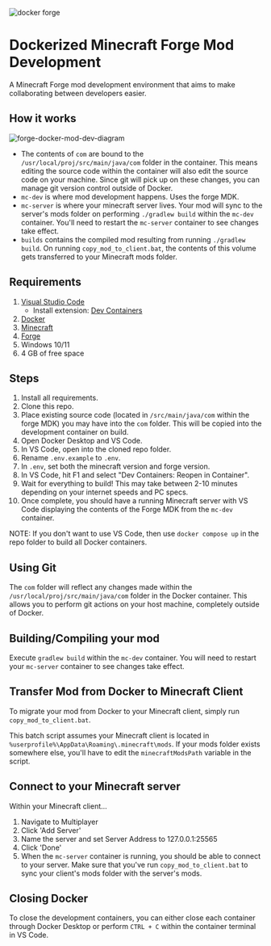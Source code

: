 ![docker forge](https://github.com/sabs21/forge-mod-dev-docker/assets/18126892/4308de19-b1e1-474a-8e02-3c2094733700)
# Dockerized Minecraft Forge Mod Development
A Minecraft Forge mod development environment that aims to make collaborating between developers easier.
## How it works
![forge-docker-mod-dev-diagram](https://github.com/sabs21/forge-mod-dev-docker/assets/18126892/cd2beef5-bd0f-423e-9c4a-b56dc4ea94fd)
- The contents of `com` are bound to the `/usr/local/proj/src/main/java/com` folder in the container. This means editing the source code within the container will also edit the source code on your machine. Since git will pick up on these changes, you can manage git version control outside of Docker.
- `mc-dev` is where mod development happens. Uses the forge MDK.
- `mc-server` is where your minecraft server lives. Your mod will sync to the server's mods folder on performing `./gradlew build` within the `mc-dev` container. You'll need to restart the `mc-server` container to see changes take effect.
- `builds` contains the compiled mod resulting from running `./gradlew build`. On running `copy_mod_to_client.bat`, the contents of this volume gets transferred to your Minecraft mods folder.
## Requirements
1.  [Visual Studio Code](https://code.visualstudio.com/)
    -   Install extension: [Dev Containers](https://marketplace.visualstudio.com/items?itemName=ms-vscode-remote.remote-containers)
2.  [Docker](https://www.docker.com/get-started/)
3.  [Minecraft](https://www.minecraft.net/en-us/download)
4.  [Forge](https://files.minecraftforge.net/net/minecraftforge/forge/)
5.  Windows 10/11
6.  4 GB of free space
## Steps
1. Install all requirements.
2. Clone this repo.
3. Place existing source code (located in `/src/main/java/com` within the forge MDK) you may have into the `com` folder. This will be copied into the development container on build. 
4. Open Docker Desktop and VS Code.
5. In VS Code, open into the cloned repo folder.
6. Rename `.env.example` to `.env`.
7. In `.env`, set both the minecraft version and forge version.
8. In VS Code, hit F1 and select "Dev Containers: Reopen in Container".
9. Wait for everything to build! This may take between 2-10 minutes depending on your internet speeds and PC specs.
10. Once complete, you should have a running Minecraft server with VS Code displaying the contents of the Forge MDK from the `mc-dev` container.

NOTE: If you don't want to use VS Code, then use `docker compose up` in the repo folder to build all Docker containers.

## Using Git
The `com` folder will reflect any changes made within the `/usr/local/proj/src/main/java/com` folder in the Docker container. This allows you to perform git actions on your host machine, completely outside of Docker.

## Building/Compiling your mod
Execute `gradlew build` within the `mc-dev` container. You will need to restart your `mc-server` container to see changes take effect.

## Transfer Mod from Docker to Minecraft Client
To migrate your mod from Docker to your Minecraft client, simply run `copy_mod_to_client.bat`. 

This batch script assumes your Minecraft client is located in `%userprofile%\AppData\Roaming\.minecraft\mods`. If your mods folder exists somewhere else, you'll have to edit the `minecraftModsPath` variable in the script.

## Connect to your Minecraft server
Within your Minecraft client... 
1. Navigate to Multiplayer
2. Click 'Add Server'
3. Name the server and set Server Address to 127.0.0.1:25565
4. Click 'Done'
5. When the `mc-server` container is running, you should be able to connect to your server. Make sure that you've run `copy_mod_to_client.bat` to sync your client's mods folder with the server's mods.

## Closing Docker
To close the development containers, you can either close each container through Docker Desktop or perform `CTRL + C` within the container terminal in VS Code.
